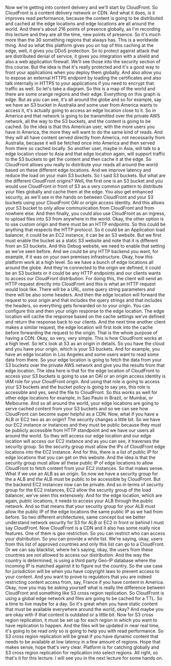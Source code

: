 
<v Narrator>Now we're getting into content delivery</v>
and we'll start by CloudFront.
So CloudFront is a content delivery network or CDN.
And what it does, is it improves read performance,
because the content is going to be distributed
and cached at the edge locations
and edge locations are all around the world.
And there's about 216 points of presence globally,
as I'm recording this lecture
and they are all the time, new points of presence.
So it's much more than the 30 something regions
that always has.
This is a worldwide thing.
And so what this platform gives you
on top of this caching at the edge,
well, it gives you DDoS protection.
So to protect against attack that are
distributed denial of service,
it gives you integration with a shield
and also a web application firewall.
We'll see those into the security section of this course.
But the idea is that it's really protected
and it's a good way to front your applications
when you deploy them globally.
And also allow you to expose an external HTTPS endpoint
by loading the certificates
and also talk internally in HTTPS to your applications
if you need to encrypt that traffic as well.
So let's take a diagram.
So this is a map of the world
and there are some orange regions and their edge.
Everything on this graph is edge.
But as you can see, it's all around the globe
and so for example, say we have an S3 bucket in Australia
and some user from America wants to access it,
it's actually going to access an edge location close to it.
So in America and that network is going to be transmitted
over the private AWS network, all the way to the S3 buckets,
and the content is going to be cached.
So the idea is that this American user,
with the more users you have in America,
the more they will want to do the same kind of reads.
And they will all have content served directly from America,
not necessarily from Australia,
because it will be fetched once into America
and then served from there so cached locally.
So another user, maybe in Asia,
will talk to a edge location closer to Asia
and that edge location again,
will support traffic to the S3 buckets
to get the content and then cache it at the edge.
So CloudFront allows you really to
distribute your reads all around the world
based on these different edge locations.
And we improve latency
and reduce the load on your main S3 buckets.
So I said S3 buckets.
But what are the different CloudFront origins?
Well, the first one is an S3 bucket
and you would use CloudFront in front of S3
as a very common pattern
to distribute your files globally
and cache them at the edge.
You also get enhanced security, as we'll see in the hands on
between CloudFront and your S3 buckets
using your CloudFront OAI or origin access identity.
And this allows your S3 bucket to only
allow communication from CloudFront and from nowhere else.
And then finally,
you could also use CloudFront as an ingress,
to upload files into S3 from anywhere in the world.
Okay, the other option is to use custom origin
and there must be an HTTP endpoints.
So this could be anything that respects the HTTP protocol.
So it could be an Application load balancer,
it could be an EC2 instance, it can be an S3 website.
But we first must enable the bucket as a static S3 website
and note that it is different from an S3 buckets.
And this Debug website,
we need to enable that setting as we've seen before.
And we could be any HTTP backend you want,
for example, if it was on your own premises infrastructure.
Okay, how this platform work at a high level.
So we have a bunch of edge locations all around the globe.
And they're connected to the origin we defined,
it could be an S3 buckets
or it could be any HTTP endpoints
and our clients wants to access our CloudFront distribution.
For doing this, the client will send
an HTTP request directly into CloudFront
and this is what an HTTP request would look like.
There will be a URL, some query string parameters
and there will be also some headers.
And then the edge location
will forward the request to your origin
and that includes the query strings
and that includes the headers,
so everything gets forwarded on to your origin.
You can configure this
and then your origin response to the edge location.
The edge location will cache the response
based on the cache settings we've defined
and return the response back to our clients.
And the next time another client makes a similar request,
the edge location will first look into the cache
before forwarding the request to the origin.
That is the whole purpose of having a CDN.
Okay, so very, very simple.
This is how CloudFront works at a high level.
So let's look at S3 as an origin in details.
So you have the cloud and you have your origin,
which is your S3 buckets.
And for example, you have an edge location in Los Angeles
and some users want to read some data from there.
So your edge location is going to fetch the data
from your S3 buckets over the private AWS network
and give you the results from that edge location.
The idea here is that for the edge location of CloudFront
to access your S3 buckets is going to use an OAI
or an origin access identity is IAM role
for your CloudFront origin.
And using that role is going to access your S3 buckets
and the bucket policy is going to say yes,
this role is accessible and yes,
send the file to CloudFront.
So this works as well for other edge locations for example,
in Sao Paulo in Brazil, or Mumbai, or Melbourne.
And so all around the world,
your edge locations are going to serve cached content
from your S3 buckets and so we can see how CloudFront
can become super helpful as a CDN.
Now, what if you have a ALB or EC2 two as an origin?
The security changes a little bit.
So we have our EC2 instance or instances
and they must be public because
they must be publicly accessible from HTTP standpoint
and we have our users all around the world.
So they will access our edge location
and our edge location will access our EC2 instance
and as you can see, it traverses the security group.
So the security group must allow the IPs
of CloudFront edge locations into the EC2 instance.
And for this, there is a list of public IP
for edge locations that you can get on this website.
And the idea is that the security group must allow
all these public IP of edge locations
to allow CloudFront to fetch content
from your EC2 instances.
So that makes sense.
What if we use an ALB as an origin.
So now we have a security group for the a ALB
and the ALB must be public to be accessible by CloudFront.
But the backend EC2 instances now can be private.
And so in terms of security group for the EC2 instances,
EC2 allow the security group of the load balancer,
we've seen this extensively.
And for the edge location,
which are again, public locations,
it needs to access your ALB through the public network.
And so that means that your security group for your ALB
must allow the public IP of the edge locations
the same public IP as we had from before.
So two different architectures, same concept
but we better understand network security for S3 for ALB
or EC2 in front or behind I must say CloudFront.
Now CloudFront is a CDN
and it also has some really nice features.
One of them is geo restriction.
So you can restrict who can access your distribution.
So you can provide a white list.
We're saying, okay,
users from this list of approved countries
and only this list can go to a CloudFront.
Or we can say blacklist, where he's saying,
okay, the users from these countries
are not allowed to access our distribution.
And the way the country is determined,
is using a third party Geo-IP database
where the incoming IP is matched against it
to figure out the country.
So the use case for jurisdiction
will be when you have copyright laws
to prevent access to your content.
And you want to prove to regulators
that you are indeed restricting content access from,
say, France if you have content in America.
Okay, now you may be asking yourself
what is really the difference between CloudFront
and something like S3 cross region replication.
So CloudFront is using a global edge network
and files are going to be cached for a TTL.
So a time to live maybe for a day.
So it's great when you have static content
that must be available everywhere around the world, okay?
And maybe you are okay with
if that content is outdated or a little bit.
Now for S3 cross region replication,
it must be set up for each region
in which you want to have replication to happen.
And the files will be updated in near real time,
it's going to be read only
so is going to help you with read performance.
So S3 cross region replication
will be great if you have dynamic content
that needs to be available at low latency
in a few amount of regions.
Hope that makes sense, hope that's very clear.
Platform is for catching globally
and S3 cross region replication
for replication into select regions.
All right, so that's it for this lecture.
I will see you in the next lecture for some hands on.
